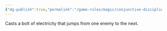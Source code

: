 ```yaml
---
{"dg-publish":true,"permalink":"/game-rules/magic/conjunctive-disciplines/lightning-spells/arc-chain/"}
---
```


Casts a bolt of electricity that jumps from one enemy to the next.